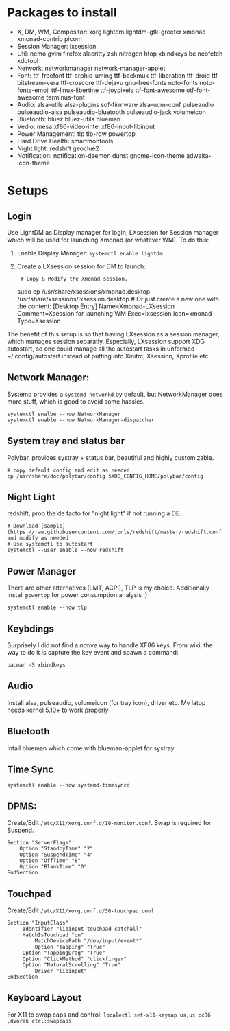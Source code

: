 # Packages to install

- X, DM, WM, Compositor: xorg lightdm lightdm-gtk-greeter xmonad xmonad-contrib picom
- Session Manager: lxsession
- Util: nemo gvim firefox alacritty zsh nitrogen htop xbindkeys bc neofetch xdotool
- Network: networkmanager network-manager-applet
- Font: ttf-freefont ttf-arphic-uming ttf-baekmuk ttf-liberation ttf-droid ttf-bitstream-vera ttf-croscore ttf-dejavu gnu-free-fonts noto-fonts noto-fonts-emoji ttf-linux-libertine ttf-joypixels ttf-font-awesome otf-font-awesome terminus-font
- Audio: alsa-utils alsa-plugins sof-firmware alsa-ucm-conf pulseaudio pulseaudio-alsa pulseaudio-bluetooth pulseaudio-jack volumeicon
- Bluetooth: bluez bluez-utils blueman
- Vedio: mesa xf86-video-intel xf86-input-libinput
- Power Management: tlp tlp-rdw powertop
- Hard Drive Health: smartmontools
- Night light: redshift geoclue2
- Notification: notification-daemon dunst gnome-icon-theme adwaita-icon-theme

# Setups

## Login

Use LightDM as Display manager for login, LXsession for Session manager which will be used for launching Xmonad (or whatever WM). To do this:

1. Enable Display Manager: `systemctl enable lightdm`
2. Create a LXsession session for DM to launch:

        # Copy & Modify the Xmonad session.
	sudo cp /usr/share/xsessions/xmonad.desktop /usr/share/xsessions/lxsession.desktop
        # Or just create a new one with the content:
	[Desktop Entry]
	Name=Xmonad-LXsession
	Comment=Xsession for launching WM
	Exec=lxsession
	Icon=xmonad
	Type=Xsession

The benefit of this setup is so that having LXsession as a session manager, which manages session separatly. Especially, LXsession support XDG autostart, so one could manage all the autostart tasks in unformed ~/.config/autostart instead of putting into Xinitrc, Xsession, Xprofile etc.

## Network Manager: 

Systemd provides a `systemd-networkd` by default, but NetworkManager does more stuff, which is good to avoid some hassles.

	systemctl enalbe --now NetworkManager
	systemctl enable --now NetworkManager-dispatcher

## System tray and status bar

Polybar, provides systray + status bar, beautiful and highly customizable.

	# copy default config and edit as needed.
	cp /usr/share/doc/polybar/config $XDG_CONFIG_HOME/polybar/config

## Night Light

redshift, prob the de facto for "night light" if not running a DE.

	# Download [sample](https://raw.githubusercontent.com/jonls/redshift/master/redshift.conf.sample) and modify as needed
	# Use systemctl to autostart
	systemctl --user enable --now redshift

## Power Manager

There are other alternatives (LMT, ACPI), TLP is my choice. Additionally install `powertop` for power consumption analysis :)

	systemctl enable --now tlp

## Keybdings

Surprisely I did not find a *native* way to handle XF86 keys. From wiki, the way to do it is capture the key event and spawn a command:

	pacman -S xbindkeys

## Audio

Install alsa, pulseaudio, volumeicon (for tray icon), driver etc. My latop needs kernel 5.10+ to work properly

## Bluetooth

Intall blueman which come with blueman-applet for systray

## Time Sync

`systemctl enable --now systemd-timesyncd`

## DPMS:

Create/Edit `/etc/X11/xorg.conf.d/10-monitor.conf`. Swap is required for Suspend.

	Section "ServerFlags"
	    Option "StandbyTime" "2"
   	    Option "SuspendTime" "4"
   	    Option "OffTime" "8"
   	    Option "BlankTime" "0"
	EndSection

## Touchpad

Create/Edit `/etc/X11/xorg.conf.d/30-touchpad.conf`

	Section "InputClass"
   	     Identifier "libinput touchpad catchall"
	     MatchIsTouchpad "on"
    	     MatchDevicePath "/dev/input/event*"
             Option "Tapping" "True"
	     Option "TappingDrag" "True"
	     Option "ClickMethod" "clickfinger"
	     Option "NaturalScrolling" "True"
       	     Driver "libinput"
	EndSection

## Keyboard Layout

For X11 to swap caps and control: 
`localectl set-x11-keymap us,us pc86 ,dvorak ctrl:swapcaps`
